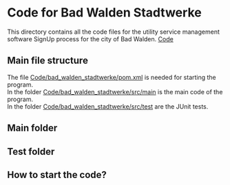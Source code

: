 # Code for Bad Walden Stadtwerke

This directory contains all the code files for the utility service management software SignUp process for the city of Bad Walden. [Code](bad_walden_stadtwerke)

## Main file structure

The file [Code/bad_walden_stadtwerke/pom.xml](bad_walden_stadtwerke/pom.xml) is needed for starting the program. <br>
In the folder [Code/bad_walden_stadtwerke/src/main](bad_walden_stadtwerke/src/main) is the main code of the program. <br>
In the folder [Code/bad_walden_stadtwerke/src/test](bad_walden_stadtwerke/src/test) are the JUnit tests. 

## Main folder



## Test folder



## How to start the code?



